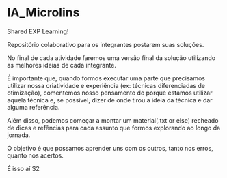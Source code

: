 # IA_Microlins
Shared EXP  Learning!

Repositório colaborativo para os integrantes postarem suas soluções. 

No final de cada atividade faremos uma versão final da solução utilizando as melhores ideias de cada integrante.  

É importante que, quando formos executar uma parte que precisamos utilizar nossa criatividade e experiência (ex: técnicas diferenciadas de otimização), comentemos nosso pensamento do porque estamos utilizar aquela técnica e, se possível, dizer de onde tirou a ideia da técnica e dar alguma referência.  

Além disso, podemos começar a montar um material(.txt or else) recheado de dicas e refências para cada assunto que formos explorando ao longo da jornada.

O objetivo é que possamos aprender uns com os outros, tanto nos erros, quanto nos acertos.  

É isso aí S2

